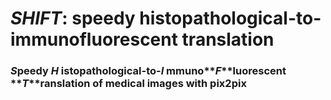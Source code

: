 # **_SHIFT_**: speedy histopathological-to-immunofluorescent translation 
### **_S_**peedy **_H_** istopathological-to-**_I_** mmuno**_F_**luorescent **_T_**ranslation of medical images with pix2pix

